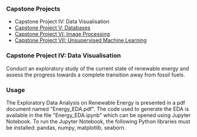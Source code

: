 ### Capstone Projects
- Capstone Project IV: Data Visualisation
- [Capstone Project V: Databases](https://github.com/lifefir3/finalCapstone/tree/master/Capstone%20Project%20V)
- [Capstone Project VI: Image Processing](https://github.com/lifefir3/finalCapstone/tree/master/Capstone%20Project%20VI)
- [Capstone Project VII: Unsupervised Machine Learning](https://github.com/lifefir3/finalCapstone/tree/master/Capstone%20Project%20VII)

### Capstone Project IV: Data Visualisation

Conduct an exploratory study of the current state of renewable energy and assess the progress towards a complete transition away from fossil fuels.

### Usage

The Exploratory Data Analysis on Renewable Energy is presented in a pdf document named "Energy_EDA.pdf". The code used to generate the EDA is available in the file "Energy_EDA.ipynb" which can be opened using Jupyter Notebook. To run the Jupyter Notebook, the following Python libraries must be installed: pandas, numpy, matplotlib, seaborn.